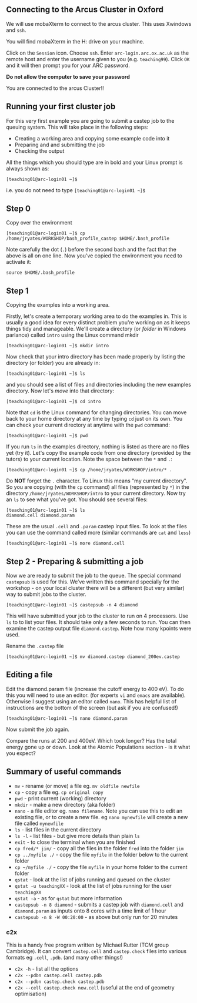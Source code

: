 
## Connecting to the Arcus Cluster in Oxford

We will use mobaXterm to connect to the arcus cluster. This uses Xwindows and `ssh`.

You will find mobaXterm in the H: drive on your machine.

Click on the `Session` icon. Choose `ssh`. Enter `arc-login.arc.ox.ac.uk` as the remote host and enter the username given to you (e.g. `teaching99`). Click `OK` and it will then prompt you for your ARC password.

**Do not allow the computer to save your password**

You are connected to the arcus Cluster!!

## Running your first cluster job

For this very first example you are going to submit a castep job to the queuing system. This will take place in the following steps:

* Creating a working area and copying some example code into it
* Preparing and and submitting the job
* Checking the output

All the things which you should type are in bold and your Linux prompt is always shown as:

`[teaching01@arc-login01 ~]$`

i.e. you do not need to type `[teaching01@arc-login01 ~]$`

## Step 0
Copy over the environment

`[teaching01@arc-login01 ~]$ cp /home/jryates/WORKSHOP/bash_profile_castep $HOME/.bash_profile` 

Note carefully the dot (`.`) before the second bash and the fact that the above is all on one line. Now you've copied the environment you need to activate it:

`source $HOME/.bash_profile`

## Step 1
Copying the examples into a working area.

Firstly, let's create a temporary working area to do the examples in. This is usually a good idea for every distinct problem you're working on as it keeps things tidy and manageable. We'll create a directory (or *folder* in Windows parlance) called `intro` using the Linux command  mkdir

`[teaching01@arc-login01 ~]$ mkdir intro`

Now check that your intro directory has been made properly by listing the directory (or folder) you
are already in:

`[teaching01@arc-login01 ~]$ ls`

and you should see a list of files and directories including the new examples directory. Now let's *move* into that directory:

`[teaching01@arc-login01 ~]$ cd intro`

Note that `cd` is the Linux command for changing directories. You can move back to your home directory at any time by typing `cd` just on its own. You can check your current directory at
anytime with the `pwd` command:

`[teaching01@arc-login01 ~]$ pwd`

If you run `ls` in the examples directory, nothing is listed as there are no files yet (try it). Let's copy the example code from one directory (provided by the tutors) to your current location. Note the space between the `*` and `.`:

`[teaching01@arc-login01 ~]$ cp /home/jryates/WORKSHOP/intro/* .`

Do **NOT** forget the `.` character. To Linux this means "my current directory". So you are copying (with the `cp` command) all files (represented by `*`) in the directory `/home/jryates/WORKSHOP/intro`  to your current directory.
Now try an `ls` to see what you've got. You should see several files:

```
[teaching01@arc-login01 ~]$ ls
diamond.cell diamond.param
```

These are the usual `.cell` and `.param` castep input files.
To look at the files you can use the command called more (similar commands are `cat` and `less`)

`[teaching01@arc-login01 ~]$ more diamond.cell`

## Step 2 - Preparing & submitting a job

Now we are ready to submit the job to the queue. The special command `castepsub` is used for this.
We’ve written this command specially for the workshop - on your local cluster there will be a different (but very similar) way to submit jobs to the cluster.

`[teaching01@arc-login01 ~]$ castepsub -n 4 diamond`

This will have submitted your job to the cluster to run on 4 processors. Use `ls` to to list your files. It should take only a few seconds to run. You can then examine the castep output file `diamond.castep`. Note how many kpoints were used.

Rename the `.castep` file

`[teaching01@arc-login01 ~]$ mv diamond.castep diamond_200ev.castep`


## Editing a file
Edit the diamond.param file (increase the cutoff energy to 400 eV). To do this you will need to use an editor. (for experts `vi` and `emacs` are available). Otherwise I suggest using an editor called `nano`. This has helpful list of instructions are the bottom of the screen (but ask if you are confused!)

`[teaching01@arc-login01 ~]$ nano diamond.param`

Now submit the job again.

Compare the runs at 200 and 400eV. Which took longer? Has the total energy gone up or down. Look at the Atomic Populations section - is it what you expect?

## Summary of useful commands
* `mv`   - rename (or move) a file eg. `mv oldfile newfile`
* `cp`   - copy a file eg. `cp original copy`
* `pwd`   - print current (working) directory
* `mkdir`  - make a new directory (aka folder)
* `nano`   - a file editor eg. `nano filename`. Note you can use this to edit an existing file, or to create a new file. eg `nano mynewfile` will create a new file called `mynewfile`
* `ls`  - list files in the current directory
* `ls -l`  - list files - but give more details than plain `ls`
* `exit`  - to close the terminal when you are finished
* `cp fred/* jim/`  - copy all the files in the folder `fred` into the folder `jim`
* `cp ../myfile ./`  - copy the file `myfile` in the folder below to the current folder
* `cp ~/myfile ./`   - copy the file `myfile` in your home folder to the current folder
* `qstat`  - look at the list of jobs running and queued on the cluster
* `qstat -u teachingXX`  - look at the list of jobs running for the user `teachingXX`
* `qstat -a`  - as for `qstat` but more information
* `castepsub -n 8 diamond`  - submits a castep job with `diamond.cell` and `diamond.param` as inputs onto 8 cores with a time limit of 1 hour
* `castepsub -n 8 -W 00:20:00`  - as above but only run for 20 minutes

### c2x
This is a handy free program written by Michael Rutter (TCM group Cambridge). It can convert
`castep.cell` and `castep.check` files into various formats eg `.cell`, `.pdb`. (and many other things!)

* `c2x -h`  - list all the options
* `c2x --pdbn castep.cell castep.pdb`
* `c2x --pdbn castep.check castep.pdb`
* `c2x --cell castep.check new.cell`
 (useful at the end of geometry optimisation)
